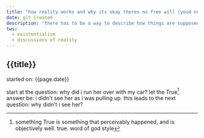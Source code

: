 ```yaml
---
title: "how reality works and why its okay theres no free will (youd never know anyway)"
date: git Created
description: "there has to be a way to describe how things are supposed to work. randomness can not exist and everything always happens as its supposed to. were still responsible for our actions in our frame of reference... welcome to: milo read a single wikipedia page and thinks theyre the expert!"
tws:
  - existentialism
  - discussions of reality
---
```


## {{title}}

<span class='lower'>started on: {{page.date}}</span>

<article class='article essay'>

start at the question: why did i run her over with my car? let the True[^1] answer be: i didn't see her as i was pulling up. this leads to the next question: why didn't i see her? 

[^1]: something True is something that perceivably happened, and is objectively well. true. word of god style

</article>